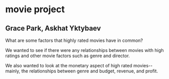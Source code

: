 # movie project

## Grace Park, Askhat Yktybaev

What are some factors that highly rated movies have in common?

We wanted to see if there were any relationships between movies with high ratings and other movie factors such as genre and director.

We also wanted to look at the monetary aspect of high rated movies--mainly, the relationships between genre and budget, revenue, and profit.
